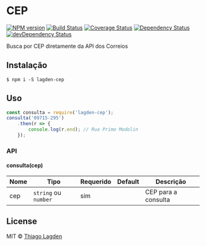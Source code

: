 # CEP
[![NPM version][npm-img]][npm]
[![Build Status][ci-img]][ci]
[![Coverage Status][coveralls-img]][coveralls]
[![Dependency Status][dep-img]][dep]
[![devDependency Status][devDep-img]][devDep]

[npm-img]:       https://img.shields.io/npm/v/lagden-cep.svg
[npm]:           https://www.npmjs.com/package/lagden-cep
[ci-img]:        https://travis-ci.org/lagden/cep.svg
[ci]:            https://travis-ci.org/lagden/cep
[coveralls-img]: https://coveralls.io/repos/github/lagden/cep/badge.svg?branch=master
[coveralls]:     https://coveralls.io/github/lagden/cep?branch=master
[dep-img]:       https://david-dm.org/lagden/cep.svg
[dep]:           https://david-dm.org/lagden/cep
[devDep-img]:    https://david-dm.org/lagden/cep/dev-status.svg
[devDep]:        https://david-dm.org/lagden/cep#info=devDependencies

Busca por CEP diretamente da API dos Correios


## Instalação

```
$ npm i -S lagden-cep
```


## Uso

```js
const consulta = require('lagden-cep');
consulta('09715-295')
	.then(r => {
		console.log(r.end); // Rua Primo Modolin
	});
```


### API

#### consulta(cep)

Nome        | Tipo                 | Requerido | Default           | Descrição
----------- | -------------------- | --------- | ----------------- | ------------
cep         | `string` ou `number` | sim       |                   | CEP para a consulta


## License

MIT © [Thiago Lagden](http://lagden.in)
